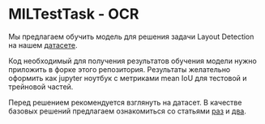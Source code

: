 # MILTestTask - OCR

Мы предлагаем обучить модель для решения задачи Layout Detection на нашем [датасете](https://drive.google.com/file/d/1euOGyo8jzP-iJF_WMuwTtBzrRsvQ4h3c/view?usp=sharing).

Код необходимый для получения результатов обучения модели нужно приложить в форке этого репозитория.
Результаты желательно оформить как jupyter ноутбук с метриками mean IoU для тестовой и трейновой частей.

Перед решением рекомендуется взглянуть на датасет. 
В качестве базовых решений предлагаем ознакомиться со статьями [раз](https://arxiv.org/pdf/1512.02325.pdf) и [два](https://link.springer.com/chapter/10.1007/978-3-319-95957-3_30).
